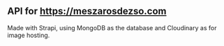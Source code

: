 ## API for https://meszarosdezso.com

Made with Strapi, using MongoDB as the database and Cloudinary as for image hosting.
